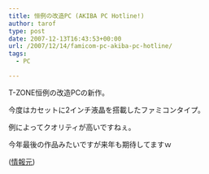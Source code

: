 ```yaml
---
title: 恒例の改造PC (AKIBA PC Hotline!)
author: tarof
type: post
date: 2007-12-13T16:43:53+00:00
url: /2007/12/14/famicom-pc-akiba-pc-hotline/
tags:
  - PC

---
```

T-ZONE恒例の改造PCの新作。
  
今度はカセットに2インチ液晶を搭載したファミコンタイプ。
  
例によってクオリティが高いですねぇ。
  
今年最後の作品みたいですが来年も期待してますｗ

([情報元][1])

 [1]: http://www.watch.impress.co.jp/akiba/hotline/20071215/etc_famicompc.html